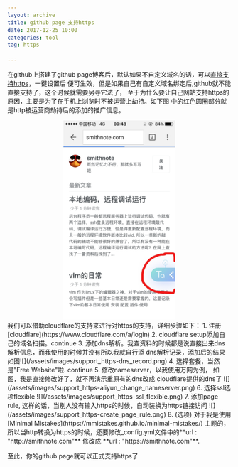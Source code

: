 ```yaml
---
layout: archive
title: github page 支持https
date: 2017-12-25 10:00
categories: tool
tag: https

---
```


在github上搭建了github page博客后，默认如果不自定义域名的话，可以[直接支持https](https://help.github.com/articles/securing-your-github-pages-site-with-https/)，一键设置后
便可生效，但是如果自己有自定义域名绑定后,github就不能直接支持了，这个时候就需要另寻它法了，
至于为什么要让自己网站支持https的原因，主要是为了在手机上浏览时不被运营上劫持。如下图
中的红色圆圈部分就是http被运营商劫持后的添加的推广信息。
<center>
<img src="/assets/images/support_https-http_hack.png" style="width:50%; height:50%;">
</center>
我们可以借助cloudflare的支持来进行对https的支持，详细步骤如下：  
1. 注册[cloudflare](https://www.cloudflare.com/a/login)
2. cloudflare setup添加自己的域名扫描。continue
3. 添加dns解析。我查资料的时候都是说直接出来dns解析信息，而我使用的时候并没有所以我就自行添
dns解析记录，添加后的结果如图![](/assets/images/support_https-dns_record.png)
4. 选择套餐，当然是"Free Website"啦. continue
5. 修改nameserver，以我使用万网为例， 如图，我是直接修改好了，就不再演示重原有的dns改成
cloudflare提供的dns了 ![](/assets/images/support_https-aliyun_change_nameserver.png)
6. 选择ssl选项flexible ![](/assets/images/support_https-ssl_flexible.png)
7. 添加page rule, 这样的话，当别人没有输入https的时候，自动装换为https链接访问
![](/assets/images/support_https-create_page_rule.png)
8. (选项) 对于我是使用[Minimal Mistakes](https://mmistakes.github.io/minimal-mistakes/)
主题的，所以当http转换为https的时候，还要修改_config.yml文件中的**url : "http://smithnote.com"** 修改成 **url : "https://smithnote.com"**.

至此，你的github page就可以正式支持https了
